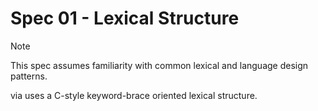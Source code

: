 # Spec 01 - Lexical Structure

> [!NOTE]
> This spec assumes familiarity with common lexical and language design patterns.

via uses a C-style keyword-brace oriented lexical structure.
